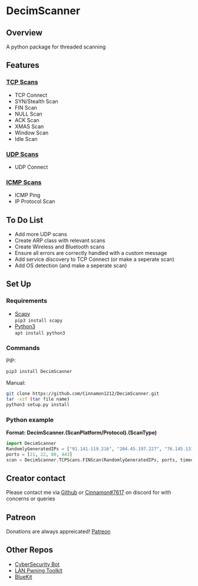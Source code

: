 # DecimScanner

## Overview  
A python package for threaded scanning

## Features  

### <ins>TCP Scans</ins>  
* TCP Connect  
* SYN/Stealth Scan  
* FIN Scan  
* NULL Scan  
* ACK Scan  
* XMAS Scan  
* Window Scan  
* Idle Scan  

### <ins>UDP Scans</ins>    
* UDP Connect

### <ins> ICMP Scans</ins>  
* ICMP Ping
* IP Protocol Scan

## To Do List   

* Add more UDP scans  
* Create ARP class with relevant scans  
* Create Wireless and Bluetooth scans  
* Ensure all errors are correctly handled with a custom message  
* Add service discovery to TCP Connect (or make a seperate scan)  
* Add OS detection (and make a seperate scan)  

## Set Up

### Requirements
* [Scapy](https://scapy.readthedocs.io/)  
```pip3 install scapy ```
* [Python3](https://www.python.org/)   
```apt install python3 ```

### Commands
PIP:
```sh
pip3 install DecimScanner
```
Manual:
```sh
git clone https://github.com/Cinnamon1212/DecimScanner.git
tar -xzf (tar file name)
python3 setup.py install
```

### Python example
**Format: DecimScanner.(ScanPlatform/Protocol).(ScanType)**

```py  
import DecimScanner  
RandomlyGeneratedIPs = ["91.141.119.216", "204.45.197.227", "76.145.131.209", "112.77.12.53" ,"25.98.239.105"]
ports = [21, 22, 80, 443]   
scan = DecimScanner.TCPScans.FINScan(RandomlyGeneratedIPs, ports, timeout=0.5, max_threads=50)  
```

## Creator contact   
Please contact me via [Github](https://github.com/Cinnamon1212/) or [Cinnamon#7617](https://discord.com/users/292382410530750466/) on discord for with concerns or queries

## Patreon  
Donations are always appreicated! [Patreon](https://www.patreon.com/cinnamon1212)


## Other Repos
* [CyberSecurity Bot](https://github.com/Cinnamon1212/CyberSecDiscordBot)
* [LAN Pwning Toolkit](https://github.com/Cinnamon1212/LAN_Pwning_Toolkit)
* [BlueKit](https://github.com/Cinnamon1212/BlueKit)
